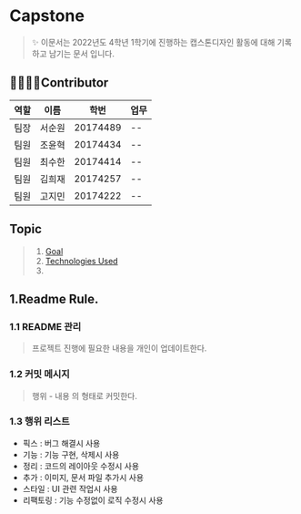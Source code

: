 Capstone
===
> ✨ 이문서는 2022년도 4학년 1학기에 진행하는 캡스톤디자인 활동에 대해 기록하고 남기는 문서 입니다.


👨‍👨‍👧‍👦Contributor
---
|역할|이름|학번|업무|
|--|--|--|--|
|팀장|서순원|20174489|--|
|팀원|조윤혁|20174434|--|
|팀원|최수한|20174414|--|
|팀원|김희재|20174257|--|
|팀원|고지민|20174222|--|


## Topic

> 1. [Goal](#topic)
> 2. [Technologies Used](#Skill)
> 3. 




## 1.Readme Rule.  


### 1.1 README 관리

> 프로젝트 진행에 필요한 내용을 개인이 업데이트한다.

### 1.2 커밋 메시지

> 행위 - 내용 의 형태로 커밋한다.

### 1.3 행위 리스트

+ 픽스 : 버그 해결시 사용
+ 기능 : 기능 구현, 삭제시 사용
+ 정리 : 코드의 레이아웃 수정시 사용
+ 추가 : 이미지, 문서 파일 추가시 사용
+ 스타일 : UI 관련 작업시 사용
+ 리팩토링 : 기능 수정없이 로직 수정시 사용
